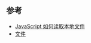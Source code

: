 ## 参考
- [JavaScript 如何读取本地文件](https://zhuanlan.zhihu.com/p/145520037)
- [文件](https://cloud.tencent.com/developer/article/1392736)

  

